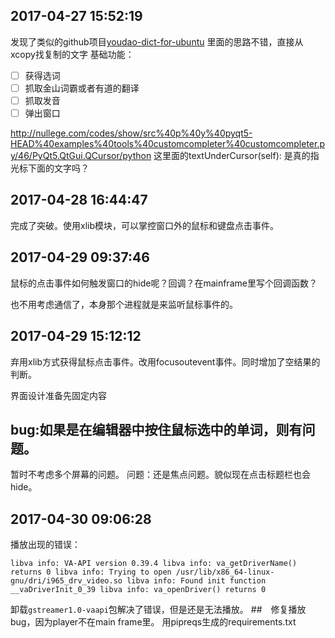 ## 2017-04-27 15:52:19
发现了类似的github项目[youdao-dict-for-ubuntu](https://github.com/idning/youdao-dict-for-ubuntu)
里面的思路不错，直接从xcopy找复制的文字
基础功能：
- [ ] 获得选词
- [ ] 抓取金山词霸或者有道的翻译
- [ ] 抓取发音
- [ ] 弹出窗口

http://nullege.com/codes/show/src%40p%40y%40pyqt5-HEAD%40examples%40tools%40customcompleter%40customcompleter.py/46/PyQt5.QtGui.QCursor/python 
这里面的textUnderCursor(self): 是真的指光标下面的文字吗？

## 2017-04-28 16:44:47

完成了突破。使用xlib模块，可以掌控窗口外的鼠标和键盘点击事件。

## 2017-04-29 09:37:46

鼠标的点击事件如何触发窗口的hide呢？回调？在mainframe里写个回调函数？

也不用考虑通信了，本身那个进程就是来监听鼠标事件的。
## 2017-04-29 15:12:12
弃用xlib方式获得鼠标点击事件。改用focusoutevent事件。同时增加了空结果的判断。

界面设计准备先固定内容

## bug:如果是在编辑器中按住鼠标选中的单词，则有问题。

暂时不考虑多个屏幕的问题。
问题：还是焦点问题。貌似现在点击标题栏也会hide。
## 2017-04-30 09:06:28
播放出现的错误：
```
libva info: VA-API version 0.39.4 libva info: va_getDriverName() returns 0 libva info: Trying to open /usr/lib/x86_64-linux-gnu/dri/i965_drv_video.so libva info: Found init function __vaDriverInit_0_39 libva info: va_openDriver() returns 0
```
卸载`gstreamer1.0-vaapi`包解决了错误，但是还是无法播放。
##　修复播放bug，因为player不在main frame里。
用pipreqs生成的requirements.txt